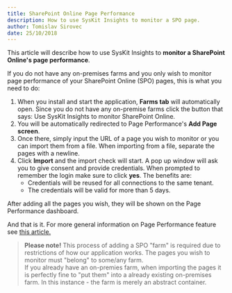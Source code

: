 ```yaml
---
title: SharePoint Online Page Performance
description: How to use SysKit Insights to monitor a SPO page. 
author: Tomislav Sirovec
date: 25/10/2018
---
```


This article will describe how to use SysKit Insights to __monitor a SharePoint Online's page performance__. 

If you do not have any on-premises farms and you only wish to monitor page performance of your SharePoint Online (SPO) pages, this is what you need to do:


1. When you install and start the application, __Farms tab__ will automatically open. Since you do not have any on-premise farms click the button that says: Use SysKit Insights to monitor SharePoint Online.
2. You will be automatically redirected to Page Performance's __Add Page screen__.
3. Once there, simply input the URL of a page you wish to monitor or you can import them from a file. When importing from a file, separate the pages with a newline.
4. Click __Import__ and the import check will start. A pop up window will ask you to give consent and provide credentials.  When prompted to remember the login make sure to click __yes__. The benefits are:
    - Credentials will be reused for all connections to the same tenant.
    - The credentials will be valid for more than 5 days.

After adding all the pages you wish, they will be shown on the Page Performance dashboard.

And that is it. For more general information on Page Performance feature see [this article.](#internal/get-to-know-insights/page-performance-screen#page-performance-dashboard)

> __Please note!__ This process of adding a SPO "farm" is required due to restrictions of how our application works. The pages you wish to monitor must "belong" to some/any farm.  
If you already have an on-premies farm, when importing the pages it is perfectly fine to "put them" into a already existing on-premises farm. In this instance - the farm is merely an abstract container.